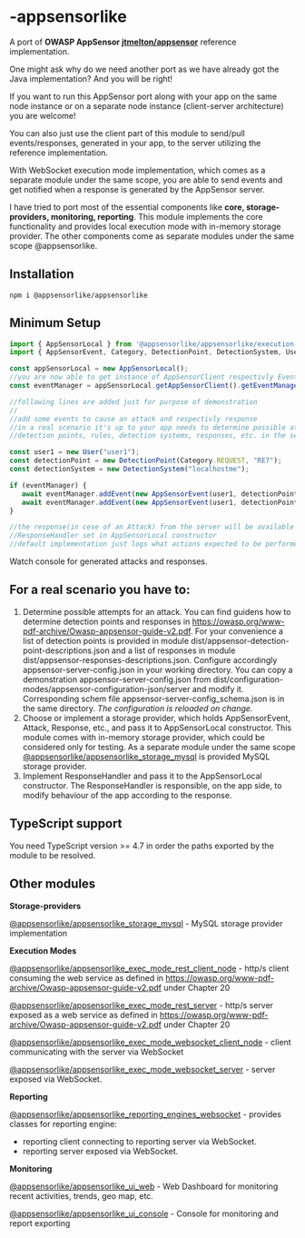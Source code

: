 # -appsensorlike
A port of **OWASP AppSensor [jtmelton/appsensor](https://github.com/jtmelton/appsensor)** reference implementation.

One might ask why do we need another port as we have already got the Java implementation? And you
 will be right! 
 
 If you want to run this AppSensor port along with your app on the same node instance or on a separate node instance (client-server architecture) you are welcome!
 
 You can also just use the client part of this module to send/pull events/responses, generated in your app, to the server utilizing the reference implementation.
 
 With WebSocket execution mode implementation, which comes as a separate module under the same scope, you are able to send events and get notified when a response is generated by the AppSensor server.
 
 I have tried to port most of the essential components like **core, storage-providers, monitoring, reporting**. This module implements the core functionality and provides local execution mode with in-memory storage provider.
 The other components come as separate modules under the same scope @appsensorlike.
 
 Installation
 ---
 ```
 npm i @appsensorlike/appsensorlike
 ```
 Minimum Setup
 ---
 ```javascript
 import { AppSensorLocal } from '@appsensorlike/appsensorlike/execution-modes/appsensor-local/appsensor_local.js';
 import { AppSensorEvent, Category, DetectionPoint, DetectionSystem, User } from "@appsensorlike/appsensorlike/core/core.js";

const appSensorLocal = new AppSensorLocal();
//you are now able to get instance of AppSensorClient respectivly EventManager and to send events to the server
const eventManager = appSensorLocal.getAppSensorClient().getEventManager();

//following lines are added just for purpose of demonstration
//
//add some events to cause an attack and respectivly response
//in a real scenario it's up to your app needs to determine possible attempts for an attack and to configure accordingly 
//detection points, rules, detection systems, responses, etc. in the server configuration 

const user1 = new User("user1");
const detectionPoint = new DetectionPoint(Category.REQUEST, "RE7");
const detectionSystem = new DetectionSystem("localhostme");

if (eventManager) {
    await eventManager.addEvent(new AppSensorEvent(user1, detectionPoint, detectionSystem)); 
    await eventManager.addEvent(new AppSensorEvent(user1, detectionPoint, detectionSystem)); //new instance every time to set timestamp
}

//the response(in cese of an Attack) from the server will be available via
//ResponseHandler set in AppSensorLocal constructor
//default implementation just logs what actions expected to be performed by your app in response to the attack
```
Watch console for generated attacks and responses.


For a real scenario you have to:
---
1) Determine possible attempts for an attack. You can find guidens how to determine detection points and responses in https://owasp.org/www-pdf-archive/Owasp-appsensor-guide-v2.pdf. For your convenience a list of detection points is provided in module dist/appsensor-detection-point-descriptions.json and a list of responses in module dist/appsensor-responses-descriptions.json. Configure accordingly appsensor-server-config.json in your working directory. You can copy a demonstration appsensor-server-config.json from dist/configuration-modes/appsensor-configuration-json/server and modify it. Corresponding schem file appsensor-server-config_schema.json is in the same directory. *The configuration is reloaded on change.*
2) Choose or implement a storage provider, which holds AppSensorEvent, Attack, Response, etc., and pass it to AppSensorLocal constructor. This module comes with in-memory storage provider, which could be considered only for testing. As a separate module under the same scope [@appsensorlike/appsensorlike_storage_mysql](https://www.npmjs.com/package/@appsensorlike/appsensorlike_storage_mysql) is provided MySQL storage provider.
3) Implement ResponseHandler and pass it to the AppSensorLocal constructor. The ResponseHandler is responsible, on the app side, to modify behaviour of the app according to the response.


TypeScript support
---
You need TypeScript version >= 4.7 in order the paths exported by the module to be resolved.


Other modules
---
**Storage-providers**

[@appsensorlike/appsensorlike_storage_mysql](https://www.npmjs.com/package/@appsensorlike/appsensorlike_storage_mysql) - MySQL storage provider implementation

**Execution Modes**

[@appsensorlike/appsensorlike_exec_mode_rest_client_node](https://www.npmjs.com/package/@appsensorlike/appsensorlike_exec_mode_rest_client_node) - http/s client consuming the web service as defined in https://owasp.org/www-pdf-archive/Owasp-appsensor-guide-v2.pdf under Chapter 20

[@appsensorlike/appsensorlike_exec_mode_rest_server](https://www.npmjs.com/package/@appsensorlike/appsensorlike_exec_mode_rest_server) - http/s server exposed as a web service as defined in https://owasp.org/www-pdf-archive/Owasp-appsensor-guide-v2.pdf under Chapter 20

[@appsensorlike/appsensorlike_exec_mode_websocket_client_node](https://www.npmjs.com/package/@appsensorlike/appsensorlike_exec_mode_websocket_client_node) - client communicating with the server via WebSocket 

[@appsensorlike/appsensorlike_exec_mode_websocket_server](https://www.npmjs.com/package/@appsensorlike/appsensorlike_exec_mode_websocket_server) - server exposed via WebSocket.

**Reporting**

[@appsensorlike/appsensorlike_reporting_engines_websocket](https://www.npmjs.com/package/@appsensorlike/appsensorlike_reporting_engines_websocket) - provides classes for reporting engine:
* reporting client connecting to reporting server via WebSocket.
* reporting server exposed via WebSocket.

**Monitoring**

[@appsensorlike/appsensorlike_ui_web](https://www.npmjs.com/package/@appsensorlike/appsensorlike_ui_web) - Web Dashboard for monitoring recent activities, trends, geo map, etc.

[@appsensorlike/appsensorlike_ui_console](https://www.npmjs.com/package/@appsensorlike/appsensorlike_ui_console) - Console for monitoring and report exporting
